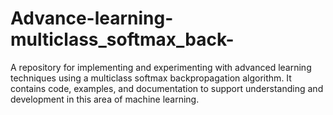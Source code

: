 # Advance-learning-multiclass_softmax_back-
A repository for implementing and experimenting with advanced learning techniques using a multiclass softmax backpropagation algorithm. It contains code, examples, and documentation to support understanding and development in this area of machine learning.
